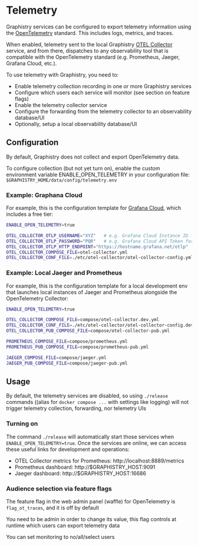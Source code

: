 # Telemetry

Graphistry services can be configured to export telemetry information using the [OpenTelemetry](https://opentelemetry.io/) standard. This includes logs, metrics, and traces.

When enabled, telemetry sent to the local Graphistry [OTEL Collector](https://opentelemetry.io/docs/collector/) service, and from there, dispatches to any observability tool that is compatible with the OpenTelemetry standard (e.g. Prometheus, Jaeger, Grafana Cloud, etc.).

To use telemetry with Graphistry, you need to:

* Enable telemetry collection recording in one or more Graphistry services
* Configure which users each service will monitor (see section on feature flags)
* Enable the telemetry collector service
* Configure the forwarding from the telemetry collector to an observability database/UI
* Optionally, setup a local observability database/UI

## Configuration

By default, Graphistry does not collect and export OpenTelemetry data.

To configure collection (but not yet turn on), enable the custom environment variable ENABLE_OPEN_TELEMETRY in your configuration file: `$GRAPHISTRY_HOME/data/config/telemetry.env`

### Example: Graphana Cloud
For example, this is the configuration template for [Grafana Cloud](https://grafana.com/), which includes a free tier:

```bash
ENABLE_OPEN_TELEMETRY=true

OTEL_COLLECTOR_OTLP_USERNAME="XYZ"   # e.g. Grafana Cloud Instance ID for OTLP
OTEL_COLLECTOR_OTLP_PASSWORD="PQR"   # e.g. Grafana Cloud API Token for OTLP
OTEL_COLLECTOR_OTLP_HTTP_ENDPOINT="https://hostname.grafana.net/otlp"   # e.g. Grafana OTLP HTTP endpoint 
OTEL_COLLECTOR_COMPOSE_FILE=otel-collector.yml
OTEL_COLLECTOR_CONF_FILE=./etc/otel-collector/otel-collector-config.yml
```

### Example: Local Jaeger and Prometheus

For example, this is the configuration template for a local development env that launches local instances of Jaeger and Prometheus alongside the OpenTelemetry Collector:

```bash
ENABLE_OPEN_TELEMETRY=true

OTEL_COLLECTOR_COMPOSE_FILE=compose/otel-collector.dev.yml
OTEL_COLLECTOR_CONF_FILE=./etc/otel-collector/otel-collector-config.dev.yml
OTEL_COLLECTOR_PUB_COMPOSE_FILE=compose/otel-collector-pub.yml

PROMETHEUS_COMPOSE_FILE=compose/prometheus.yml
PROMETHEUS_PUB_COMPOSE_FILE=compose/prometheus-pub.yml

JAEGER_COMPOSE_FILE=compose/jaeger.yml
JAEGER_PUB_COMPOSE_FILE=compose/jaeger-pub.yml
```

## Usage

By default, the telemetry services are disabled, so using `./release` commands ((alias for `docker compose ...` with  settings like logging) will not trigger telemetry collection, forwarding, nor telemetry UIs

### Turning on

The command `./release` will automatically start those services when `ENABLE_OPEN_TELEMETRY=true`.  Once the services are online, we can access these useful links for development and operations:

* OTEL Collector metrics for Prometheus: http://localhost:8889/metrics
* Prometheus dashboard: http://$GRAPHISTRY_HOST:9091
* Jaeger dashboard: http://$GRAPHISTRY_HOST:16686

### Audience selection via feature flags

The feature flag in the web admin panel (waffle) for OpenTelemetry is `flag_ot_traces`, and it is off by default

You need to be admin in order to change its value, this flag controls at runtime which users can export telemetry data

You can set monitoring to no/all/select users
